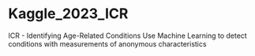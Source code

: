 # Kaggle_2023_ICR
ICR - Identifying Age-Related Conditions Use Machine Learning to detect conditions with measurements of anonymous characteristics
